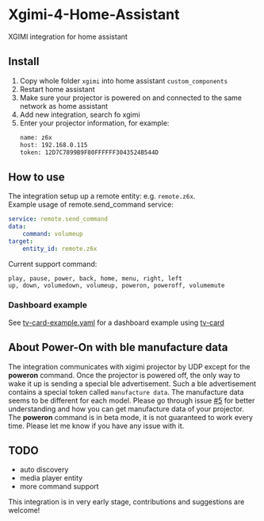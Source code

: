# Xgimi-4-Home-Assistant
XGIMI integration for home assistant

## Install
1. Copy whole folder `xgimi` into home assistant `custom_components`  
2. Restart home assistant  
3. Make sure your projector is powered on and connected to the same network as home assistant
4. Add new integration, search fo xgimi
5. Enter your projector information, for example:
    ```bash
    name: z6x
    host: 192.168.0.115
    token: 12D7C7899B9F80FFFFFF3043524B544D
    ```


## How to use
The integration setup up a remote entity: e.g. `remote.z6x`.  
Example usage of remote.send_command service:  
```yaml
service: remote.send_command
data:
    command: volumeup
target:
    entity_id: remote.z6x
```
Current support command:  
```
play, pause, power, back, home, menu, right, left
up, down, volumedown, volumeup, poweron, poweroff, volumemute
```
### Dashboard example
See [tv-card-example.yaml](tv-card-example.yaml) for a dashboard example using [tv-card](https://github.com/marrobHD/tv-card)

## About Power-On with ble manufacture data
The integration communicates with xigimi projector by UDP except for the **poweron** command. Once the projector is powered off, the only way to wake it up is sending a special ble advertisement. Such a ble advertisement contains a special token called `manufacture data`. The manufacture data seems to be different for each model. Please go through issue [#5](https://github.com/manymuch/Xgimi-4-Home-Assistant/issues/5) for better understanding and how you can get manufacture data of your projector.  
The **poweron** command is in beta mode, it is not guaranteed to work every time. Please let me know if you have any issue with it.

## TODO
- auto discovery  
- media player entity
- more command support  


This integration is in very early stage, contributions and suggestions are welcome!
